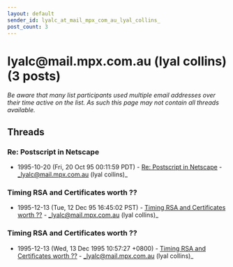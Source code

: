 ```yaml
---
layout: default
sender_id: lyalc_at_mail_mpx_com_au_lyal_collins_
post_count: 3
---
```


# lyalc<span>@</span>mail.mpx.com.au (lyal collins) (3 posts)

_Be aware that many list participants used multiple email addresses over their time active on the list. As such this page may not contain all threads available._

## Threads

### Re: Postscript in Netscape
+ 1995-10-20 (Fri, 20 Oct 95 00:11:59 PDT) - [Re: Postscript in Netscape](/archive/1995/10/ec5812332f9c120b1ffba7114c698c1d9ea427478ab0caa6418c388c41e9079b) - _lyalc@mail.mpx.com.au (lyal collins)_

### Timing RSA and Certificates worth ??
+ 1995-12-13 (Tue, 12 Dec 95 16:45:02 PST) - [Timing RSA and Certificates worth ??](/archive/1995/12/5d7af9bcd9731eb2d82941f5cf2161b80b6954070b0c63a3ab5b74d43e1b961f) - _lyalc@mail.mpx.com.au (lyal collins)_

### Timing RSA and Certificates worth ??
+ 1995-12-13 (Wed, 13 Dec 1995 10:57:27 +0800) - [Timing RSA and Certificates worth ??](/archive/1995/12/2d004b78ce022cebe1fde027ff2a1d5bc46b731b6803823506f23df9d5492b9c) - _lyalc@mail.mpx.com.au (lyal collins)_

